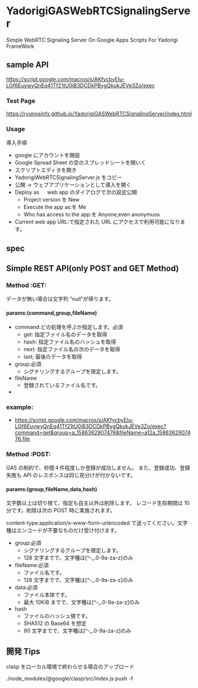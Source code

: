 # YadorigiGASWebRTCSignalingServer

Simple WebRTC Signaling Server On Google Apps Scripts For Yadorigi FrameWork

## sample API

https://script.google.com/macros/s/AKfycbyEIu-LGf6EuywyQnEq41Tf21tU0iB3DCDkPBygQkukJEVe3Zo/exec

### Test Page

https://ryunosinfx.github.io/YadorigiGASWebRTCSignalingServer/index.html

### Usage

導入手順

- google にアカウントを開設
- Google Spread Sheet の空のスプレッドシートを開いく
- スクリプトエディタを開き
- YadorigiWebRTCSignalingServer.js をコピー
- 公開 → ウェブアプリケーションとして導入を開く
- Deploy as 　 web app のダイアログで次の設定公開
  - Project version を New
  - Execute the app as:を Me
  - Who has access to the app:を Anyone,even anonymuos
- Current web app URL:で指定された URL にアクセスで利用可能になります。

## spec

## Simple REST API(only POST and GET Method)

### Method :GET:

データが無い場合は文字列 "null"が帰ります。

#### params:(command,group,fileName)

- command:どの処理を呼ぶか指定します。必須
  - get: 指定ファイル名のデータを取得
  - hash: 指定ファイル名のハッシュを取得
  - next: 指定ファイル名の次のデータを取得
  - last; 最後のデータを取得
- group:必須
  - シグナリングするグループを限定します。
- fileName
  - 登録されているファイル名です。
-

### example:

- https://script.google.com/macros/s/AKfycbyEIu-LGf6EuywyQnEq41Tf21tU0iB3DCDkPBygQkukJEVe3Zo/exec?command=get&group=a_1586362907476&fileName=a12a_1586362907476.file

### Method :POST:

GAS の制約で、秒間４件程度しか登録が成功しません。
また、登録成功、登録失敗も API のレスポンスは同じ見分けが付かないです。

#### params:(group,fileName,data,hash)

文字数以上は切り捨て、指定も自主以外は削除します。
レコード生存期間は 10 分です。削除は次の POST 時に実施されます。

content-type:application/x-www-form-urlencoded
で送ってください。文字種はエンコードが不要なものだけ受け付けます。

- group:必須
  - シグナリングするグループを限定します。
  - 128 文字までで、文字種は[^-_\.0-9a-za-z]のみ
- fileName:必須
  - ファイル名です。
  - 128 文字までで、文字種は[^-_\.0-9a-za-z]のみ
- data:必須
  - ファイル本体です。
  - 最大 10KiB までで、文字種は[^-_\.0-9a-za-z]のみ
- hash
  - ファイルのハッシュ値です。
  - SHA512 の Base64 を想定
  - 90 文字までで、文字種は[^-_\.0-9a-za-z]のみ

## 開発 Tips

clasp をローカル環境で終わらせる場合のアップロード

./node_modules/@google/clasp/src/index.js push -f
